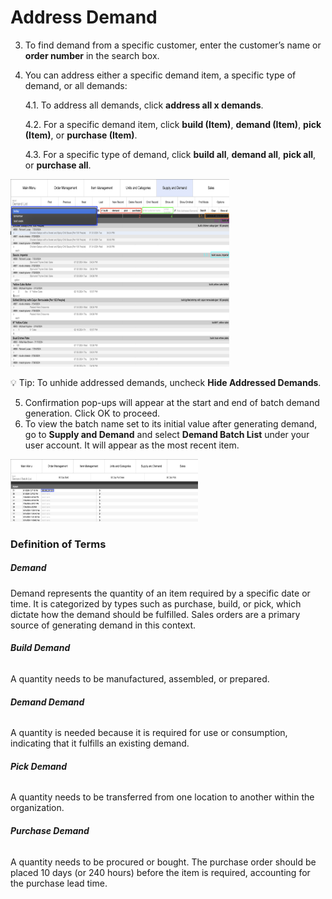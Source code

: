# Address Demand


3. To find demand from a specific customer, enter the customer’s name or **order number** in the search box.
4. You can address either a specific demand item, a specific type of demand, or all demands:

	4.1. To address all demands, click **address all x demands**.
	
	4.2. For a specific demand item, click **build (Item)**, **demand (Item)**, **pick (Item)**, or **purchase (Item)**.

	4.3. For a specific type of demand, click **build all**, **demand all**, **pick all**, or **purchase all**.

<img src="https://github.com/Fx-Professional-Services/HorizonDocs/blob/staging/Horizon%20User%20Guide/00%20Assets/22_address_demand.png" width="350" height="300">

 💡 Tip: To unhide addressed demands, uncheck **Hide Addressed Demands**.

5. Confirmation pop-ups will appear at the start and end of batch demand generation. Click OK to proceed.
6. To view the batch name set to its initial value after generating demand, go to **Supply and Demand** and select **Demand Batch List** under your user account. It will appear as the most recent item.

<img src="https://github.com/Fx-Professional-Services/HorizonDocs/blob/staging/Horizon%20User%20Guide/00%20Assets/23_demand_batch_name.png" width="300" height="100">


### Definition of Terms

##### Demand
Demand represents the quantity of an item required by a specific date or time. It is categorized by types such as purchase, build, or pick, which dictate how the demand should be fulfilled. Sales orders are a primary source of generating demand in this context.
###### **Build Demand**  
A quantity needs to be manufactured, assembled, or prepared.
###### **Demand Demand**  
A quantity is needed because it is required for use or consumption, indicating that it fulfills an existing demand.
###### **Pick Demand**  
A quantity needs to be transferred from one location to another within the organization.
###### **Purchase Demand**  
A quantity needs to be procured or bought. The purchase order should be placed 10 days (or 240 hours) before the item is required, accounting for the purchase lead time.


